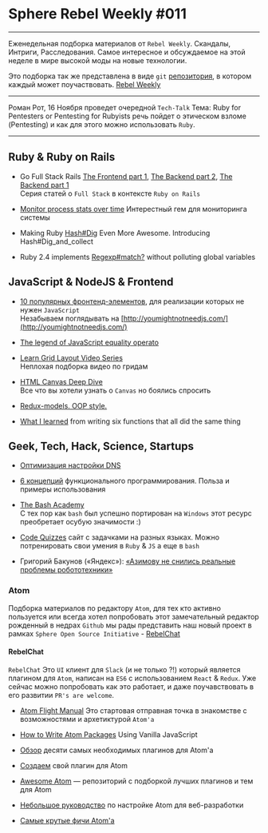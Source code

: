 # Sphere Rebel Weekly #011
----

Еженедельная подборка материалов от `Rebel Weekly`. Скандалы, Интриги, Расследования.
Самое интересное и обсуждаемое на этой неделе в мире высокой моды на новые технологии.

Это подборка так же представлена в виде `git` [репозитория](https://github.com/SphereConsultingInc/weekly), в котором каждый может
поучаствовать. [Rebel Weekly](https://github.com/SphereConsultingInc/weekly)

--------------

Роман Рот, 16 Ноября проведет очередной `Tech-Talk`
Тема: Ruby for Pentesters or Pentesting for Rubyists
речь пойдет о этическом взломе (Pentesting) и как для этого можно использовать `Ruby`.

----------------

## Ruby & Ruby on Rails

* Go Full Stack Rails [The Frontend part 1](https://blog.codeminer42.com/go-full-stack-rails-the-frontend-part-1-1b889c919b4a#.4qzovg5di), [The Backend part 2](https://blog.codeminer42.com/go-full-stack-rails-the-backend-part-2-339db75a5db0#.8rd9ul5ts), [The Backend part 1](https://blog.codeminer42.com/go-full-stack-rails-the-backend-a94b4d0e8897#.1jlg4try2)<br/>
Серия статей о `Full Stack` в контексте  `Ruby on Rails`

* [Monitor process stats over time](https://github.com/felipeelias/instrumentation)
Интерестный гем для мониторинга системы

* Making Ruby [Hash#Dig](http://www.alfredo.motta.name/making-ruby-hashdig-even-more-awesome-introducing-hashdig_and_collect/)  Even More Awesome. Introducing Hash#Dig_and_collect

* Ruby 2.4 implements [Regexp#match?](http://blog.bigbinary.com/2016/11/04/ruby-2-4-implements-regexp-match-without-polluting-global-variables.html)  without polluting global variables

## JavaScript & NodeJS & Frontend

* [10 популярных фронтенд-элементов](https://tproger.ru/digest/you-might-not-need-js/), для реализации которых не нужен `JavaScript`<br/>
Незабываем поглядывать на [http://youmightnotneedjs.com/](http://youmightnotneedjs.com/)

* [The legend of JavaScript equality operato](https://rainsoft.io/the-legend-of-javascript-equality-operator/)

* [Learn Grid Layout Video Series](http://gridbyexample.com/video/)<br/>
Неплохая подборка видео по гридам

* [HTML Canvas Deep Dive](http://joshondesign.com/p/books/canvasdeepdive/toc.html)<br/>
Все что вы хотели узнать о `Canvas` но боялись спросить

* [Redux-models. OOP style.](https://medium.com/@kobernikyura/redux-models-oop-style-8ffb56d0098a#.7wqqild6f)

* [What I learned](https://medium.freecodecamp.com/what-i-learned-from-writing-six-functions-that-all-did-the-same-thing-b38fd48f0d55#.zexw653cg) from writing six functions that all did the same thing

## Geek, Tech, Hack, Science, Startups

* [Оптимизация настройки DNS](http://prgssr.ru/development/optimizaciya-nastrojki-dns.html)

* [6 концепций](https://habrahabr.ru/post/314510/) функционального программирования. Польза и примеры использования

* [The Bash Academy](http://www.bash.academy/)<br/>
С тех пор как `bash` был успешно портирован на `Windows` этот ресурс преобретает осубую значимости :)

* [Code Quizzes](http://www.codequizzes.com/) сайт с задачками на разных языках.
Можно потренировать свои умения в `Ruby` & `JS` a еще в `bash`

* Григорий Бакунов («Яндекс»): [«Азимову не снились реальные проблемы робототехники»](http://secretmag.ru/longread/2016/10/27/bobuk/)

### Atom

Подборка материалов по редактору `Atom`, для тех кто активно пользуется или всегда хотел попробовать этот замечательный редактор рожденный в недрах `Github` мы рады представить наш новый проект в рамках `Sphere Open Source Initiative` - [RebelChat](https://github.com/SphereSoftware/rebel-chat)

#### RebelChat

`RebelChat` Это `UI` клиент для `Slack` (и не только ?!) который является плагином для `Atom`, написан на `ES6` с использованием `React` & `Redux`. Уже сейчас можно попробовать как это работает, и даже поучавствовать в его развитии `PR's are welcome`.

* [Atom Flight Manual](http://flight-manual.atom.io/)
Это стартовая отправная точка в знакомстве с возможностями и архетиктурой `Atom'а`

* [How to Write Atom Packages](https://www.sitepoint.com/write-atom-packages-using-vanilla-javascript/)  Using Vanilla JavaScript

* [Обзор](http://www.hongkiat.com/blog/useful-atom-packages/) десяти самых необходимых плагинов для Atom'а

* [Создаем](https://github.com/blog/2231-building-your-first-atom-plugin) свой плагин для Atom

* [Awesome Atom](https://github.com/mehcode/awesome-atom) — репозиторий с подборкой лучших плагинов и тем для Atom

* [Небольшое руководство](http://www.developingandstuff.com/2015/04/setting-up-atom-for-rails-development.html) по настройке Atom для веб-разработки

* [Самые крутые фичи Atom'а](https://www.youtube.com/watch?v=6fLGKudBtkc)
